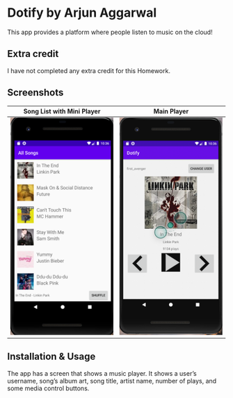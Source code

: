 # Dotify by Arjun Aggarwal

This app provides a platform where people listen to music on the cloud!

## Extra credit
I have not completed any extra credit for this Homework.

## Screenshots
Song List with Mini Player |  Main Player
:-------------------------:|:-------------------------:
<img src="img/rvImage.png" alt="Screenshot of the app" height="500" />  |  <img src="img/mainImage.png" alt="Screenshot of the app" height="500" />

## Installation & Usage
The app has a screen that shows a music player. It shows a user’s username, song’s album art,
song title, artist name, number of plays, and some media control buttons.
